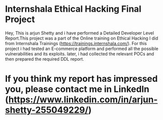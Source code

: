 # Internshala Ethical Hacking Final Project

Hey,
This is arjun Shetty and i have performed a Detailed Developer Level Report.This project was a part of the Online training on Ethical Hacking I did  from Internshala Trainings (https://trainings.internshala.com/).
For this project i had tested an E-commerce platform and performed all the possible vulnerabilities and its exploits.
later, i had collected the relevant POCs and then prepared the required DDL report.

<h1>

If you think my report has impressed you, please contact me in Linkedln
(https://www.linkedin.com/in/arjun-shetty-255049229/)




